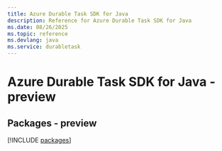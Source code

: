 ```yaml
---
title: Azure Durable Task SDK for Java
description: Reference for Azure Durable Task SDK for Java
ms.date: 08/26/2025
ms.topic: reference
ms.devlang: java
ms.service: durabletask
---
```

# Azure Durable Task SDK for Java - preview
## Packages - preview
[!INCLUDE [packages](durable-task-index.md)]